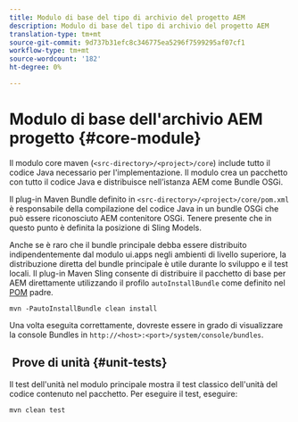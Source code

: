```yaml
---
title: Modulo di base del tipo di archivio del progetto AEM
description: Modulo di base del tipo di archivio del progetto AEM
translation-type: tm+mt
source-git-commit: 9d737b31efc8c346775ea5296f7599295af07cf1
workflow-type: tm+mt
source-wordcount: '182'
ht-degree: 0%

---
```



# Modulo di base dell&#39;archivio AEM progetto {#core-module}

Il modulo core maven (`<src-directory>/<project>/core`) include tutto il codice Java necessario per l&#39;implementazione. Il modulo crea un pacchetto con tutto il codice Java e distribuisce nell’istanza AEM come Bundle OSGi.

Il plug-in Maven Bundle definito in `<src-directory>/<project>/core/pom.xml` è responsabile della compilazione del codice Java in un bundle OSGi che può essere riconosciuto AEM contenitore OSGi. Tenere presente che in questo punto è definita la posizione di Sling Models.

Anche se è raro che il bundle principale debba essere distribuito indipendentemente dal modulo ui.apps negli ambienti di livello superiore, la distribuzione diretta del bundle principale è utile durante lo sviluppo e il test locali. Il plug-in Maven Sling consente di distribuire il pacchetto di base per AEM direttamente utilizzando il profilo `autoInstallBundle` come definito nel [POM](/help/developing/archetype/using.md#parent-pom) padre.

```shell
mvn -PautoInstallBundle clean install
```

Una volta eseguita correttamente, dovreste essere in grado di visualizzare la console Bundles in `http://<host>:<port>/system/console/bundles`.

##  Prove di unità {#unit-tests}

Il test dell&#39;unità nel modulo principale mostra il test classico dell&#39;unità del codice contenuto nel pacchetto. Per eseguire il test, eseguire:

```shell
mvn clean test
```

